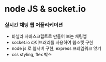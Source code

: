 # node JS & socket.io 
### 실시간 채팅 웹 어플리케이션

- 바닐라 자바스크립트로 만들어 보는 채팅앱
- socket.io 라이브러리를 사용하여 웹소켓 구현
- node js 로 웹서버 구현, express 프레임워크 얹기
- css styling, flex 박스
